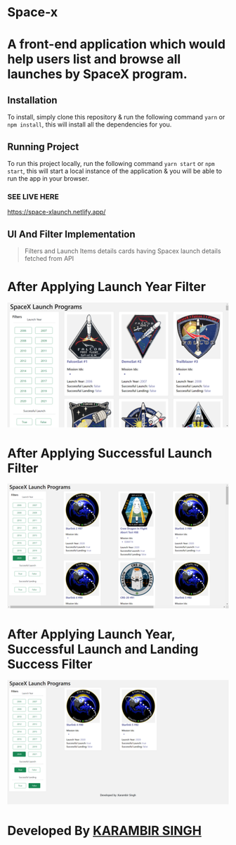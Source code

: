 # Space-x


# A front-end application which would help users list and browse all launches by SpaceX program.

## Installation
To install, simply clone this repository & run the following command  `yarn` or `npm install`, this will install all the dependencies for you.

## Running Project
To run this project locally, run the following command  `yarn start` or `npm start`, this will start a local instance of the application & you will be able to run the app in your browser.

### SEE LIVE HERE
https://space-xlaunch.netlify.app/


## UI And Filter Implementation

>Filters and Launch Items details cards having Spacex launch details fetched from API



#  After Applying Launch Year Filter
![Preview](preview1.png)


#  After Applying Successful Launch Filter
![Preview](preview2.png)


# After Applying Launch Year, Successful Launch and Landing Success Filter

![Preview](preview3.png)

# Developed By [KARAMBIR SINGH](https://github.com/rathore-kv)
